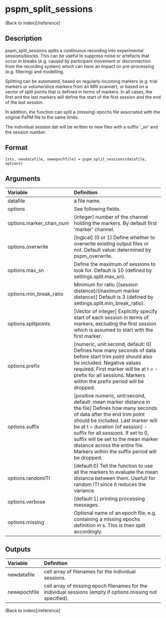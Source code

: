 # pspm_split_sessions
(Back to index)[/reference]
## Description
pspm_split_sessions splits a continuous recording into experimental sessions/blocks. This can be useful to suppress noise or artefacts that occur in breaks (e.g. caused by participant movement or disconnection from the recording system) which can have an impact on pre-processing (e.g. filtering) and modelling. 

Splitting can be automated, based on regularly incoming markers (e.g. trial markers or volume/slice markers from an MRI scanner), or based on a vector of split points that is defined in terms of markers. In all cases, the first and the last markers will define the start of the first session and the end of the last session.

In addition, the function can split a (missing) epochs file associated with the original PsPM file to the same limits.

The individual session dat will be written to new files with a suffix '_sn' and the session number.

## Format
`[sts, newdatafile, newepochfile] = pspm_split_sessions(datafile, options)`

## Arguments
| Variable | Definition |
|:--|:--|
| datafile | a file name. |
| options | See following fields. |
| options.marker_chan_num | [integer] number of the channel holding the markers. By default first 'marker' channel. |
| options.overwrite | [logical] (0 or 1) Define whether to overwrite existing output files or not. Default value: determined by pspm_overwrite. |
| options.max_sn | Define the maximum of sessions to look for. Default is 10 (defined by settings.split.max_sn). |
| options.min_break_ratio | Minimum for ratio [(session distance)/(maximum marker distance)] Default is 3 (defined by settings.split.min_break_ratio). |
| options.splitpoints | [Vector of integer] Explicitly specify start of each session in terms of markers, excluding the first session which is assumed to start with the first marker. |
| options.prefix | [numeric, unit:second, default: 0] Defines how many seconds of data before start trim point should also be included. Negative values required. First marker will be at t = - prefix for all sessions. Markers within the prefix period will be dropped. |
| options.suffix | [positive numeric, unit:second, default: mean marker distance in the file] Defines how many seconds of data after the end trim point should be included. Last marker will be at t = duration (of session) - suffix for all sessions. If set to 0, suffix will be set to the mean marker distance across the entire file. Markers within the suffix period will be dropped. |
| options.randomITI | [default:0] Tell the function to use all the markers to evaluate the mean distance between them. Usefull for random ITI since it reduces the variance. |
| options.verbose | [default:1] printing processing messages. |
| options.missing | Optional name of an epoch file, e.g. containing a missing epochs definition in s. This is then split accordingly. |
## Outputs
| Variable | Definition |
|:--|:--|
| newdatafile | cell array of filenames for the individual sessions. |
| newepochfile | cell array of missing epoch filenames for the individual sessions (empty if options.missing not specified). |

(Back to index)[/reference]
